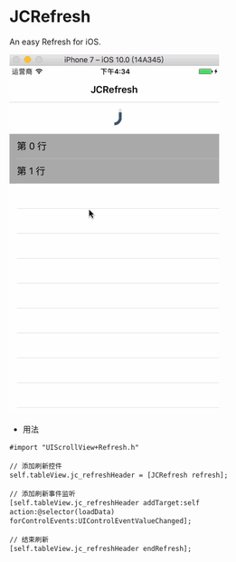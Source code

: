 # JCRefresh
An easy Refresh for iOS.

![image](https://github.com/JCleqiang/JCRefresh/blob/master/snap.gif)


- 用法
```
#import "UIScrollView+Refresh.h"

// 添加刷新控件
self.tableView.jc_refreshHeader = [JCRefresh refresh];
    
// 添加刷新事件监听
[self.tableView.jc_refreshHeader addTarget:self action:@selector(loadData) forControlEvents:UIControlEventValueChanged];

// 结束刷新
[self.tableView.jc_refreshHeader endRefresh];
```
